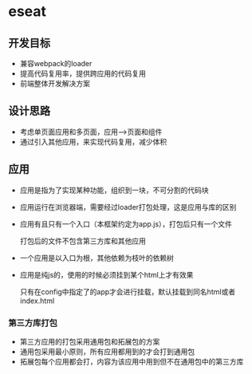 # eseat

## 开发目标

 - 兼容webpack的loader
 - 提高代码复用率，提供跨应用的代码复用
 - 前端整体开发解决方案

## 设计思路

 - 考虑单页面应用和多页面，应用-->页面和组件
 - 通过引入其他应用，来实现代码复用，减少体积

 ## 应用

  - 应用是指为了实现某种功能，组织到一块，不可分割的代码块
  - 应用运行在浏览器端，需要经过loader打包处理，这是应用与库的区别
  - 应用有且只有一个入口（本框架约定为app.js），打包后只有一个文件
  
    打包后的文件不包含第三方库和其他应用
  - 一个应用是以入口为根，其他依赖为枝叶的依赖树
  - 应用是纯js的，使用的时候必须挂到某个html上才有效果

    只有在config中指定了的app才会进行挂载，默认挂载到同名html或者index.html

  ### 第三方库打包

   - 第三方应用的打包采用通用包和拓展包的方案
   - 通用包采用最小原则，所有应用都用到的才会打到通用包
   - 拓展包每个应用都会打，内容为该应用中用到但不在通用包中的第三方库